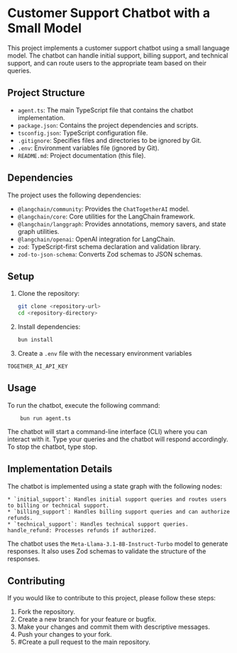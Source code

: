 # Customer Support Chatbot with a Small Model

This project implements a customer support chatbot using a small language model. The chatbot can handle initial support, billing support, and technical support, and can route users to the appropriate team based on their queries.

## Project Structure

- `agent.ts`: The main TypeScript file that contains the chatbot implementation.
- `package.json`: Contains the project dependencies and scripts.
- `tsconfig.json`: TypeScript configuration file.
- `.gitignore`: Specifies files and directories to be ignored by Git.
- `.env`: Environment variables file (ignored by Git).
- `README.md`: Project documentation (this file).

## Dependencies

The project uses the following dependencies:

- `@langchain/community`: Provides the `ChatTogetherAI` model.
- `@langchain/core`: Core utilities for the LangChain framework.
- `@langchain/langgraph`: Provides annotations, memory savers, and state graph utilities.
- `@langchain/openai`: OpenAI integration for LangChain.
- `zod`: TypeScript-first schema declaration and validation library.
- `zod-to-json-schema`: Converts Zod schemas to JSON schemas.

## Setup

1. Clone the repository:
   ```sh
   git clone <repository-url>
   cd <repository-directory>
   ```
2. Install dependencies:

    ```sh
    bun install
    ```
3. Create a `.env` file with the necessary environment variables 
```
TOGETHER_AI_API_KEY
```

## Usage
To run the chatbot, execute the following command:

```
    bun run agent.ts
```

The chatbot will start a command-line interface (CLI) where you can interact with it. Type your queries and the chatbot will respond accordingly. To stop the chatbot, type stop.

## Implementation Details
The chatbot is implemented using a state graph with the following nodes:

    * `initial_support`: Handles initial support queries and routes users to billing or technical support.
    * `billing_support`: Handles billing support queries and can authorize refunds.
    * `technical_support`: Handles technical support queries.
    handle_refund: Processes refunds if authorized.

The chatbot uses the `Meta-Llama-3.1-8B-Instruct-Turbo` model to generate responses. It also uses Zod schemas to validate the structure of the responses.


## Contributing
If you would like to contribute to this project, please follow these steps:

1. Fork the repository.
2. Create a new branch for your feature or bugfix.
3. Make your changes and commit them with descriptive messages.
4. Push your changes to your fork.
5. #Create a pull request to the main repository.
